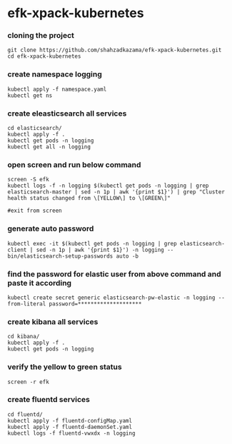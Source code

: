 # efk-xpack-kubernetes

### cloning the project

    git clone https://github.com/shahzadkazama/efk-xpack-kubernetes.git
    cd efk-xpack-kubernetes

### create namespace logging

    kubectl apply -f namespace.yaml
    kubectl get ns

### create eleasticsearch all services 

    cd elasticsearch/
    kubectl apply -f .
    kubectl get pods -n logging
    kubectl get all -n logging

### open screen and run below command

    screen -S efk
    kubectl logs -f -n logging $(kubectl get pods -n logging | grep elasticsearch-master | sed -n 1p | awk '{print $1}') | grep "Cluster health status changed from \[YELLOW\] to \[GREEN\]"
    
    #exit from screen

### generate auto password

    kubectl exec -it $(kubectl get pods -n logging | grep elasticsearch-client | sed -n 1p | awk '{print $1}') -n logging -- bin/elasticsearch-setup-passwords auto -b

### find the password for elastic user from above command and paste it according

    kubectl create secret generic elasticsearch-pw-elastic -n logging --from-literal password=********************

### create kibana all services

    cd kibana/
    kubectl apply -f .
    kubectl get pods -n logging

### verify the yellow to green status

    screen -r efk

### create fluentd services

    cd fluentd/
    kubectl apply -f fluentd-configMap.yaml
    kubectl apply -f fluentd-daemonSet.yaml
    kubectl logs -f fluentd-vwxdx -n logging
